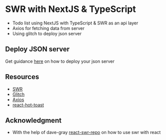 # SWR with NextJS & TypeScript

- Todo list using NextJS with TypeScript & SWR as an api layer
- Axios for fetching data from server
- Using glitch to deploy json server

## Deploy JSON server

Get guidance [here](https://github.com/ikramdeveloper/json-server-deploy) on how to deploy your json server

## Resources

- [SWR](https://swr.vercel.app/)
- [Glitch](https://glitch.com/)
- [Axios](https://www.npmjs.com/package/axios)
- [react-hot-toast](https://react-hot-toast.com/)

## Acknowledgment

- With the help of dave-gray [react-swr-repo](https://github.com/gitdagray/react-swr) on how to use swr with react
